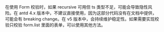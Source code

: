 在使用 Form 校验时，如果 recursive 可用但 ts 类型不足，可能会导致隐性风险。在 antd 4.x 版本中，不建议直接使用，因为这部分代码没有在文档中提供，可能会有 breaking change。在 v5 版本中，会持续维护稳定性。如果需要实现校验只校验 form.list 里面的表单，可以使用其他方法。
